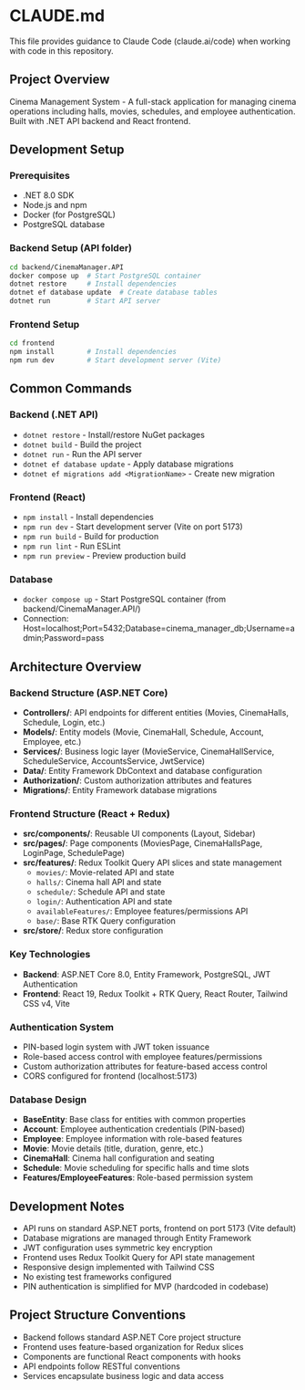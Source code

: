 # CLAUDE.md

This file provides guidance to Claude Code (claude.ai/code) when working with code in this repository.

## Project Overview

Cinema Management System - A full-stack application for managing cinema operations including halls, movies, schedules, and employee authentication. Built with .NET API backend and React frontend.

## Development Setup

### Prerequisites
- .NET 8.0 SDK
- Node.js and npm
- Docker (for PostgreSQL)
- PostgreSQL database

### Backend Setup (API folder)
```bash
cd backend/CinemaManager.API
docker compose up  # Start PostgreSQL container
dotnet restore     # Install dependencies
dotnet ef database update  # Create database tables
dotnet run         # Start API server
```

### Frontend Setup
```bash
cd frontend
npm install        # Install dependencies
npm run dev        # Start development server (Vite)
```

## Common Commands

### Backend (.NET API)
- `dotnet restore` - Install/restore NuGet packages
- `dotnet build` - Build the project
- `dotnet run` - Run the API server
- `dotnet ef database update` - Apply database migrations
- `dotnet ef migrations add <MigrationName>` - Create new migration

### Frontend (React)
- `npm install` - Install dependencies
- `npm run dev` - Start development server (Vite on port 5173)
- `npm run build` - Build for production
- `npm run lint` - Run ESLint
- `npm run preview` - Preview production build

### Database
- `docker compose up` - Start PostgreSQL container (from backend/CinemaManager.API/)
- Connection: Host=localhost;Port=5432;Database=cinema_manager_db;Username=admin;Password=pass

## Architecture Overview

### Backend Structure (ASP.NET Core)
- **Controllers/**: API endpoints for different entities (Movies, CinemaHalls, Schedule, Login, etc.)
- **Models/**: Entity models (Movie, CinemaHall, Schedule, Account, Employee, etc.)
- **Services/**: Business logic layer (MovieService, CinemaHallService, ScheduleService, AccountsService, JwtService)
- **Data/**: Entity Framework DbContext and database configuration
- **Authorization/**: Custom authorization attributes and features
- **Migrations/**: Entity Framework database migrations

### Frontend Structure (React + Redux)
- **src/components/**: Reusable UI components (Layout, Sidebar)
- **src/pages/**: Page components (MoviesPage, CinemaHallsPage, LoginPage, SchedulePage)
- **src/features/**: Redux Toolkit Query API slices and state management
  - `movies/`: Movie-related API and state
  - `halls/`: Cinema hall API and state  
  - `schedule/`: Schedule API and state
  - `login/`: Authentication API and state
  - `availableFeatures/`: Employee features/permissions API
  - `base/`: Base RTK Query configuration
- **src/store/**: Redux store configuration

### Key Technologies
- **Backend**: ASP.NET Core 8.0, Entity Framework, PostgreSQL, JWT Authentication
- **Frontend**: React 19, Redux Toolkit + RTK Query, React Router, Tailwind CSS v4, Vite

### Authentication System
- PIN-based login system with JWT token issuance
- Role-based access control with employee features/permissions
- Custom authorization attributes for feature-based access control
- CORS configured for frontend (localhost:5173)

### Database Design
- **BaseEntity**: Base class for entities with common properties
- **Account**: Employee authentication credentials (PIN-based)
- **Employee**: Employee information with role-based features
- **Movie**: Movie details (title, duration, genre, etc.)
- **CinemaHall**: Cinema hall configuration and seating
- **Schedule**: Movie scheduling for specific halls and time slots
- **Features/EmployeeFeatures**: Role-based permission system

## Development Notes

- API runs on standard ASP.NET ports, frontend on port 5173 (Vite default)
- Database migrations are managed through Entity Framework
- JWT configuration uses symmetric key encryption
- Frontend uses Redux Toolkit Query for API state management
- Responsive design implemented with Tailwind CSS
- No existing test frameworks configured
- PIN authentication is simplified for MVP (hardcoded in codebase)

## Project Structure Conventions

- Backend follows standard ASP.NET Core project structure
- Frontend uses feature-based organization for Redux slices
- Components are functional React components with hooks
- API endpoints follow RESTful conventions
- Services encapsulate business logic and data access